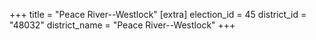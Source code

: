 +++
title = "Peace River--Westlock"
[extra]
election_id = 45
district_id = "48032"
district_name = "Peace River--Westlock"
+++

